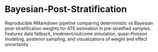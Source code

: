# Bayesian-Post-Stratification
Reproducible RMarkdown pipeline comparing deterministic vs Bayesian post-stratification weights for ATE estimation in pre-stratified samples. Features data fallback, treatment/outcome simulation, quasi-Poisson modeling, posterior sampling, and visualizations of weight and effect uncertainty.
